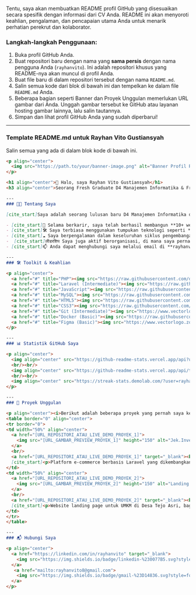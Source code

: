 Tentu, saya akan membuatkan README profil GitHub yang disesuaikan secara spesifik dengan informasi dari CV Anda. README ini akan menyoroti keahlian, pengalaman, dan pencapaian utama Anda untuk menarik perhatian perekrut dan kolaborator.

### Langkah-langkah Penggunaan:

1.  Buka profil GitHub Anda.
2.  Buat repositori baru dengan nama yang **sama persis** dengan nama pengguna Anda (`rayhanvito`). Ini adalah repositori khusus yang README-nya akan muncul di profil Anda.
3.  Buat file baru di dalam repositori tersebut dengan nama `README.md`.
4.  Salin semua kode dari blok di bawah ini dan tempelkan ke dalam file `README.md` Anda.
5.  Beberapa bagian seperti Banner dan Proyek Unggulan memerlukan URL gambar dari Anda. Unggah gambar tersebut ke GitHub atau layanan hosting gambar lainnya, lalu salin tautannya.
6.  Simpan dan lihat profil GitHub Anda yang sudah diperbarui\!

-----

### Template README.md untuk Rayhan Vito Gustiansyah

Salin semua yang ada di dalam blok kode di bawah ini.

```markdown
<p align="center">
  <img src="https://path.to/your/banner-image.png" alt="Banner Profil Rayhan Vito Gustiansyah" />
</p>

<h1 align="center">👋 Halo, saya Rayhan Vito Gustiansyah</h1>
<h3 align="center">Seorang Fresh Graduate D4 Manajemen Informatika & Freelance Web Developer</h3>

---
### 👨‍💻 Tentang Saya

[cite_start]Saya adalah seorang lulusan baru D4 Manajemen Informatika dari Universitas Negeri Surabaya (UNESA) dengan IPK 3.74[cite: 3, 7]. [cite_start]Saya memiliki semangat tinggi dalam pengembangan web dan telah berkecimpung sebagai **freelance web developer selama lebih dari 5 tahun**[cite: 3].

- [cite_start]🔭 Selama berkarir, saya telah berhasil membangun **10+ website** untuk klien UMKM, mencakup sistem seperti POS, HRM, CRM, hingga landing page[cite: 4, 11, 14].
- [cite_start]🛠️ Saya terbiasa menggunakan tumpukan teknologi seperti **PHP, Laravel, MySQL, dan REST API** untuk membangun aplikasi yang efisien dan skalabel[cite: 4, 14].
- [cite_start]☁️ Saya berpengalaman dalam keseluruhan siklus pengembangan, mulai dari desain UX, alur kerja **Git**, **deployment** ke shared hosting (termasuk konfigurasi DNS & SSL), hingga **optimasi SEO** yang berhasil meningkatkan traffic klien sebesar 30-40%[cite: 5, 15, 16, 17, 47].
-  [cite_start]लीडरशिप Saya juga aktif berorganisasi, di mana saya pernah memimpin tim dengan **8+ anggota** [cite: 5, 32] [cite_start]dan mengoordinasikan program yang menjangkau ribuan peserta[cite: 5].
- [cite_start]📫 Anda dapat menghubungi saya melalui email di **rayhanvito8@gmail.com**[cite: 2].

---
### 🛠️ Toolkit & Keahlian

<p align="center">
  <a href="#" title="PHP"><img src="https://raw.githubusercontent.com/devicons/devicon/master/icons/php/php-original.svg" alt="PHP" width="40" height="40"/></a>
  <a href="#" title="Laravel (Intermediate)"><img src="https://raw.githubusercontent.com/devicons/devicon/master/icons/laravel/laravel-plain-wordmark.svg" alt="Laravel" width="40" height="40"/></a>
  <a href="#" title="JavaScript"><img src="https://raw.githubusercontent.com/devicons/devicon/master/icons/javascript/javascript-original.svg" alt="JavaScript" width="40" height="40"/></a>
  <a href="#" title="MySQL"><img src="https://raw.githubusercontent.com/devicons/devicon/master/icons/mysql/mysql-original-wordmark.svg" alt="MySQL" width="40" height="40"/></a>
  <a href="#" title="HTML5"><img src="https://raw.githubusercontent.com/devicons/devicon/master/icons/html5/html5-original-wordmark.svg" alt="HTML5" width="40" height="40"/></a>
  <a href="#" title="CSS3"><img src="https://raw.githubusercontent.com/devicons/devicon/master/icons/css3/css3-original-wordmark.svg" alt="CSS3" width="40" height="40"/></a>
  <a href="#" title="Git (Intermediate)"><img src="https://www.vectorlogo.zone/logos/git-scm/git-scm-icon.svg" alt="git" width="40" height="40"/></a>
  <a href="#" title="Docker (Basic)"><img src="https://raw.githubusercontent.com/devicons/devicon/master/icons/docker/docker-original-wordmark.svg" alt="docker" width="40" height="40"/></a>
  <a href="#" title="Figma (Basic)"><img src="https://www.vectorlogo.zone/logos/figma/figma-icon.svg" alt="figma" width="40" height="40"/></a>
</p>

---
### 📊 Statistik GitHub Saya

<p align="center">
  <img align="center" src="https://github-readme-stats.vercel.app/api?username=rayhanvito&show_icons=true&locale=id&theme=tokyonight&count_private=true" alt="Statistik GitHub Rayhan Vito" />
  <br/><br/>
  <img align="center" src="https://github-readme-stats.vercel.app/api/top-langs?username=rayhanvito&show_icons=true&locale=id&layout=compact&theme=tokyonight" alt="Bahasa Pemrograman Teratas" />
  <br/><br/>
  <img align="center" src="https://streak-stats.demolab.com/?user=rayhanvito&theme=tokyonight" alt="GitHub Streak Rayhan Vito" />
</p>

---
### 🚀 Proyek Unggulan

<p align="center"><i>Berikut adalah beberapa proyek yang pernah saya kerjakan.</i></p>
<table border="0" align="center">
<tr border="0">
<td width="50%" align="center">
  <a href="[URL_REPOSITORI_ATAU_LIVE_DEMO_PROYEK_1]">
    <img src="[URL_GAMBAR_PREVIEW_PROYEK_1]" height="150" alt="Jek.Inventory E-commerce"/>
  </a>
  <br/>
  <a href="[URL_REPOSITORI_ATAU_LIVE_DEMO_PROYEK_1]" target="_blank"><b>Jek.Inventory (E-commerce UMKM)</b></a>
  [cite_start]<p>Platform e-commerce berbasis Laravel yang dikembangkan selama magang di PT Radnet Digital Indonesia[cite: 22, 23].</p>
</td>
<td width="50%" align="center">
  <a href="[URL_REPOSITORI_ATAU_LIVE_DEMO_PROYEK_2]">
    <img src="[URL_GAMBAR_PREVIEW_PROYEK_2]" height="150" alt="Landing Page BUK RT"/>
  </a>
  <br/>
  <a href="[URL_REPOSITORI_ATAU_LIVE_DEMO_PROYEK_2]" target="_blank"><b>Landing Page BUK RT</b></a>
  [cite_start]<p>Website landing page untuk UMKM di Desa Tejo Asri, bagian dari program pengabdian masyarakat yang didanai Kemendikbud[cite: 40, 41].</p>
</td>
</tr>
</table>

---
### 📬 Hubungi Saya

<p align="center">
  <a href="https://linkedin.com/in/rayhanvito" target="_blank">
    <img src="https://img.shields.io/badge/linkedin-%230077B5.svg?style=for-the-badge&logo=linkedin&logoColor=white" alt="LinkedIn"/>
  </a>
   <a href="mailto:rayhanvito8@gmail.com">
    <img src="https://img.shields.io/badge/gmail-%23D14836.svg?style=for-the-badge&logo=gmail&logoColor=white" alt="Gmail"/>
  </a>
</p>
```
